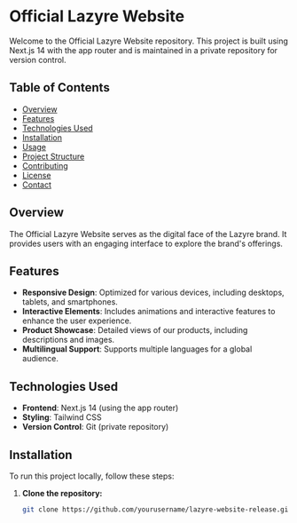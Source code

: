 # Official Lazyre Website

Welcome to the Official Lazyre Website repository. This project is built using Next.js 14 with the app router and is maintained in a private repository for version control.

## Table of Contents

- [Overview](#overview)
- [Features](#features)
- [Technologies Used](#technologies-used)
- [Installation](#installation)
- [Usage](#usage)
- [Project Structure](#project-structure)
- [Contributing](#contributing)
- [License](#license)
- [Contact](#contact)

## Overview

The Official Lazyre Website serves as the digital face of the Lazyre brand. It provides users with an engaging interface to explore the brand's offerings.

## Features

- **Responsive Design**: Optimized for various devices, including desktops, tablets, and smartphones.
- **Interactive Elements**: Includes animations and interactive features to enhance the user experience.
- **Product Showcase**: Detailed views of our products, including descriptions and images.
- **Multilingual Support**: Supports multiple languages for a global audience.

## Technologies Used

- **Frontend**: Next.js 14 (using the app router)
- **Styling**: Tailwind CSS
- **Version Control**: Git (private repository)

## Installation

To run this project locally, follow these steps:

1. **Clone the repository:**

   ```bash
   git clone https://github.com/yourusername/lazyre-website-release.git
   ```
